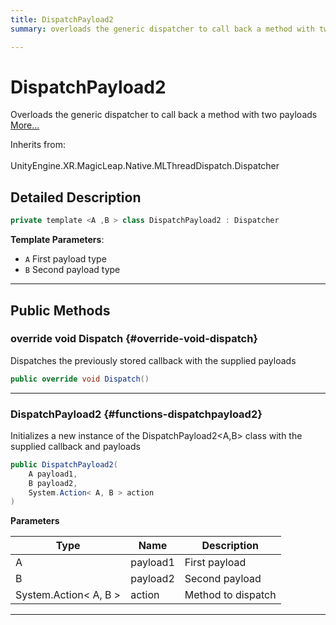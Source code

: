 ```yaml
---
title: DispatchPayload2
summary: overloads the generic dispatcher to call back a method with two payloads 

---
```


# DispatchPayload2




Overloads the generic dispatcher to call back a method with two payloads   [More...](#detailed-description)  


Inherits from: <br></br>UnityEngine.XR.MagicLeap.Native.MLThreadDispatch.Dispatcher



## Detailed Description

```csharp
private template <A ,B > class DispatchPayload2 : Dispatcher 
```


**Template Parameters**: 

  * `A` First payload type
  * `B` Second payload type






-----------



## Public Methods

### override void Dispatch {#override-void-dispatch}

Dispatches the previously stored callback with the supplied payloads 

```csharp
public override void Dispatch()
```






-----------

###  DispatchPayload2 {#functions-dispatchpayload2}

Initializes a new instance of the DispatchPayload2&lt;A,B&gt; class with the supplied callback and payloads 

```csharp
public DispatchPayload2(
    A payload1,
    B payload2,
    System.Action< A, B > action
)
```


**Parameters**

| Type | Name  | Description  | 
|--|--|--|
| A |payload1|First payload|
| B |payload2|Second payload|
| System.Action&lt; A, B &gt; |action|Method to dispatch|






-----------

